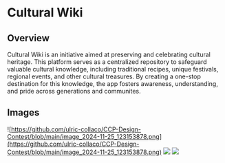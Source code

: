 # Cultural Wiki  

## Overview  
Cultural Wiki is an initiative aimed at preserving and celebrating cultural heritage. This platform serves as a centralized repository to safeguard valuable cultural knowledge, including traditional recipes, unique festivals, regional events, and other cultural treasures. By creating a one-stop destination for this knowledge, the app fosters awareness, understanding, and pride across generations and communites. 
## Images 
![https://github.com/ulric-collaco/CCP-Design-Contest/blob/main/image_2024-11-25_123153878.png](https://github.com/ulric-collaco/CCP-Design-Contest/blob/main/image_2024-11-25_123153878.png)
![](https://github.com/ulric-collaco/CCP-Design-Contest/blob/main/WhatsApp%20Image%202024-11-24%20at%201.50.36%20AM.jpeg)
![](https://github.com/ulric-collaco/CCP-Design-Contest/blob/main/WhatsApp%20Image%202024-11-24%20at%2012.36.01%20AM.jpeg)
